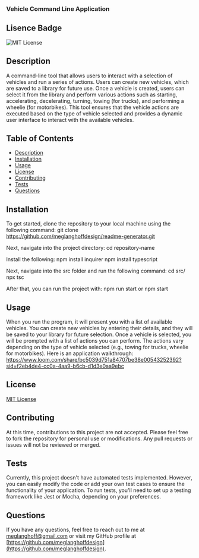 ### Vehicle Command Line Application

## Lisence Badge
![MIT License](https://img.shields.io/badge/License-MIT-blue.svg)

## Description
A command-line tool that allows users to interact with a selection of vehicles and run a series of actions. Users can create new vehicles, which are saved to a library for future use. Once a vehicle is created, users can select it from the library and perform various actions such as starting, accelerating, decelerating, turning, towing (for trucks), and performing a wheelie (for motorbikes). This tool ensures that the vehicle actions are executed based on the type of vehicle selected and provides a dynamic user interface to interact with the available vehicles.

## Table of Contents
- [Description](#description)
- [Installation](#installation)
- [Usage](#usage)
- [License](#license)
- [Contributing](#contributing)
- [Tests](#tests)
- [Questions](#questions)

## Installation
To get started, clone the repository to your local machine using the following command:
git clone https://github.com/meglanghoffdesign/readme-generator.git

Next, navigate into the project directory:
cd repository-name

Install the following:
npm install inquirer
npm install typescript

Next, navigate into the src folder and run the following command:
cd src/
npx tsc

After that, you can run the project with:
npm run start or npm start

## Usage
When you run the program, it will present you with a list of available vehicles. You can create new vehicles by entering their details, and they will be saved to your library for future selection. Once a vehicle is selected, you will be prompted with a list of actions you can perform. The actions vary depending on the type of vehicle selected (e.g., towing for trucks, wheelie for motorbikes). Here is an application walkthrough: https://www.loom.com/share/bc5039d751a84707be38e00543252392?sid=f2eb4de4-cc0a-4aa9-b6cb-d1d3e0aa9ebc

## License
[MIT License](https://opensource.org/licenses/MIT)

## Contributing
At this time, contributions to this project are not accepted. Please feel free to fork the repository for personal use or modifications. Any pull requests or issues will not be reviewed or merged.

## Tests
Currently, this project doesn't have automated tests implemented. However, you can easily modify the code or add your own test cases to ensure the functionality of your application. To run tests, you'll need to set up a testing framework like Jest or Mocha, depending on your preferences.

## Questions
If you have any questions, feel free to reach out to me at [meglanghoff@gmail.com](mailto:meglanghoff@gmail.com) or visit my GitHub profile at [https://github.com/meglanghoffdesign](https://github.com/meglanghoffdesign).
